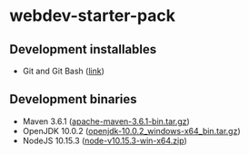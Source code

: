 # webdev-starter-pack

## Development installables
- Git and Git Bash ([link](https://git-scm.com/download/win))

## Development binaries
- Maven 3.6.1 ([apache-maven-3.6.1-bin.tar.gz](http://apache.javapipe.com/maven/maven-3/3.6.1/binaries/apache-maven-3.6.1-bin.tar.gz))
- OpenJDK 10.0.2 ([openjdk-10.0.2_windows-x64_bin.tar.gz](https://download.java.net/java/GA/jdk10/10.0.2/19aef61b38124481863b1413dce1855f/13/openjdk-10.0.2_windows-x64_bin.tar.gz))
- NodeJS 10.15.3 ([node-v10.15.3-win-x64.zip](https://nodejs.org/dist/v10.15.3/node-v10.15.3-win-x64.zip))

